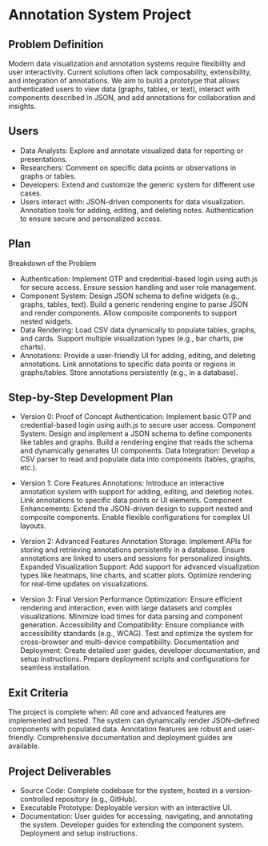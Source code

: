 # Annotation System Project
## Problem Definition
Modern data visualization and annotation systems require flexibility and user interactivity. Current solutions often lack composability, extensibility, and integration of annotations. We aim to build a prototype that allows authenticated users to view data (graphs, tables, or text), interact with components described in JSON, and add annotations for collaboration and insights.

## Users
* Data Analysts: Explore and annotate visualized data for reporting or presentations.
* Researchers: Comment on specific data points or observations in graphs or tables.
* Developers: Extend and customize the generic system for different use cases.
* Users interact with:
JSON-driven components for data visualization.
Annotation tools for adding, editing, and deleting notes.
Authentication to ensure secure and personalized access.

## Plan
Breakdown of the Problem
* Authentication:
Implement OTP and credential-based login using auth.js for secure access.
Ensure session handling and user role management.
* Component System:
Design JSON schema to define widgets (e.g., graphs, tables, text).
Build a generic rendering engine to parse JSON and render components.
Allow composite components to support nested widgets.
* Data Rendering:
Load CSV data dynamically to populate tables, graphs, and cards.
Support multiple visualization types (e.g., bar charts, pie charts).
* Annotations:
Provide a user-friendly UI for adding, editing, and deleting annotations.
Link annotations to specific data points or regions in graphs/tables.
Store annotations persistently (e.g., in a database).

## Step-by-Step Development Plan
* Version 0: Proof of Concept
Authentication:
Implement basic OTP and credential-based login using auth.js to secure user access.
Component System:
Design and implement a JSON schema to define components like tables and graphs.
Build a rendering engine that reads the schema and dynamically generates UI components.
Data Integration:
Develop a CSV parser to read and populate data into components (tables, graphs, etc.).

* Version 1: Core Features
Annotations:
Introduce an interactive annotation system with support for adding, editing, and deleting notes.
Link annotations to specific data points or UI elements.
Component Enhancements:
Extend the JSON-driven design to support nested and composite components.
Enable flexible configurations for complex UI layouts.

* Version 2: Advanced Features
Annotation Storage:
Implement APIs for storing and retrieving annotations persistently in a database.
Ensure annotations are linked to users and sessions for personalized insights.
Expanded Visualization Support:
Add support for advanced visualization types like heatmaps, line charts, and scatter plots.
Optimize rendering for real-time updates on visualizations.



* Version 3: Final Version
Performance Optimization:
Ensure efficient rendering and interaction, even with large datasets and complex visualizations.
Minimize load times for data parsing and component generation.
Accessibility and Compatibility:
Ensure compliance with accessibility standards (e.g., WCAG).
Test and optimize the system for cross-browser and multi-device compatibility.
Documentation and Deployment:
Create detailed user guides, developer documentation, and setup instructions.
Prepare deployment scripts and configurations for seamless installation.


## Exit Criteria
The project is complete when:
All core and advanced features are implemented and tested.
The system can dynamically render JSON-defined components with populated data.
Annotation features are robust and user-friendly.
Comprehensive documentation and deployment guides are available.

## Project Deliverables
* Source Code: Complete codebase for the system, hosted in a version-controlled repository (e.g., GitHub).
* Executable Prototype: Deployable version with an interactive UI.
* Documentation:
User guides for accessing, navigating, and annotating the system.
Developer guides for extending the component system.
Deployment and setup instructions.


